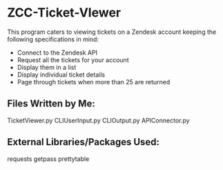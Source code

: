 # ZCC-Ticket-VIewer

This program caters to viewing tickets on a Zendesk account keeping the following specifications in mind:
- Connect to the Zendesk API
- Request all the tickets for your account
- Display them in a list
- Display individual ticket details
- Page through tickets when more than 25 are returned


Files Written by Me:
--------------------

TicketViewer.py
CLIUserInput.py
CLIOutput.py
APIConnector.py

External Libraries/Packages Used:
--------------------------------------

requests
getpass
prettytable
